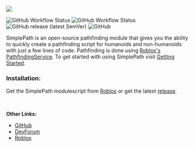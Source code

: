 ![](https://doy2mn9upadnk.cloudfront.net/uploads/default/original/4X/0/7/9/079f2967c6063a0052eb4809633b1d1e498a345a.png)

![GitHub Workflow Status](https://img.shields.io/github/workflow/status/00xima/rblx-simplepath/CI?color=green&label=CI&style=plastic)
![GitHub Workflow Status](https://img.shields.io/github/workflow/status/00xima/rblx-simplepath/Docs?color=green&label=docs&style=plastic)
![GitHub release (latest SemVer)](https://img.shields.io/github/v/release/00xima/rblx-simplepath?color=yellowgreen&sort=semver&style=plastic)
![GitHub](https://img.shields.io/github/license/00xima/rblx-simplepath?color=blue&style=plastic)

SimplePath is an open-source pathfinding module that gives you the ability to quickly create a pathfinding script for humanoids and non-humanoids with just a few lines of code. Pathfinding is done using [Roblox's PathfindingService](https://developer.roblox.com/en-us/api-reference/class/PathfindingService). To get started with using SimplePath visit [Getting Started](https://00xima.github.io/RBLX-SimplePath/guides/getting-started/).

### Installation:
Get the SimplePath modulescript from [Roblox](https://www.roblox.com/library/6744337775/SimplePath-Pathfinding-Module) or get the latest [release](https://github.com/00xima/RBLX-SimplePath/releases).

<br>

**Other Links:**

- <a href=https://github.com/00xima/SimplePath target=_blank>GitHub</a>
- <a href=https://devforum.roblox.com/t/1196762 target=_blank>DevForum</a>
- <a href=https://www.roblox.com/library/6744337775/SimplePath-Pathfinding-Module target=_blank>Roblox</a>
